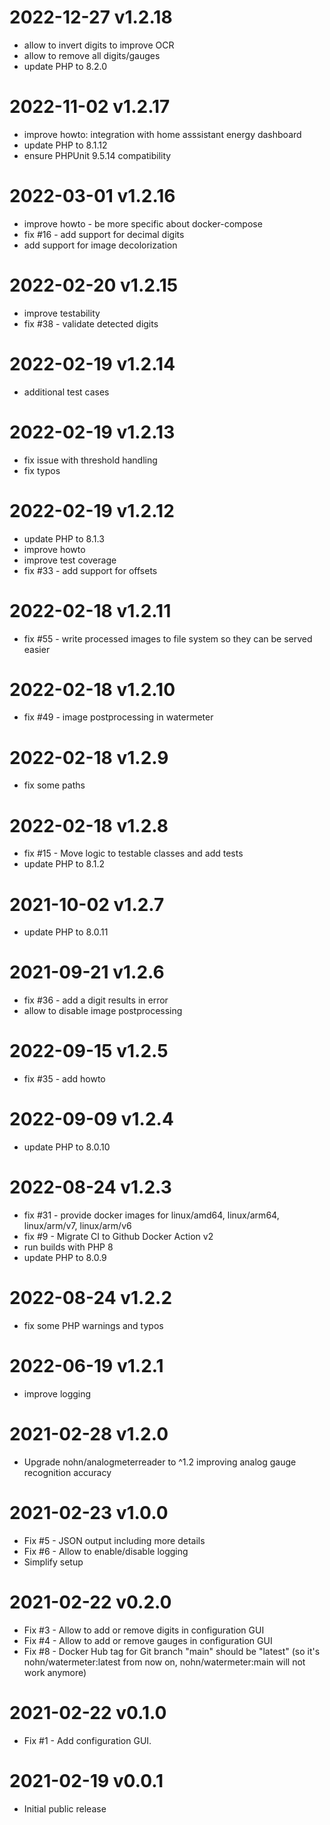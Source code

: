 # 2022-12-27 v1.2.18

- allow to invert digits to improve OCR
- allow to remove all digits/gauges
- update PHP to 8.2.0

# 2022-11-02 v1.2.17

- improve howto: integration with home asssistant energy dashboard
- update PHP to 8.1.12
- ensure PHPUnit 9.5.14 compatibility

# 2022-03-01 v1.2.16

- improve howto - be more specific about docker-compose
- fix #16 - add support for decimal digits
- add support for image decolorization

# 2022-02-20 v1.2.15

- improve testability
- fix #38 - validate detected digits

# 2022-02-19 v1.2.14

- additional test cases

# 2022-02-19 v1.2.13

- fix issue with threshold handling
- fix typos

# 2022-02-19 v1.2.12

- update PHP to 8.1.3
- improve howto
- improve test coverage
- fix #33 - add support for offsets

# 2022-02-18 v1.2.11

- fix #55 - write processed images to file system so they can be served easier

# 2022-02-18 v1.2.10

- fix #49 - image postprocessing in watermeter

# 2022-02-18 v1.2.9

- fix some paths

# 2022-02-18 v1.2.8

- fix #15 - Move logic to testable classes and add tests
- update PHP to 8.1.2

# 2021-10-02 v1.2.7

- update PHP to 8.0.11
 
# 2021-09-21 v1.2.6

- fix #36 - add a digit results in error
- allow to disable image postprocessing

# 2022-09-15 v1.2.5

- fix #35 - add howto

# 2022-09-09 v1.2.4

- update PHP to 8.0.10

# 2022-08-24 v1.2.3

- fix #31 - provide docker images for linux/amd64, linux/arm64, linux/arm/v7, linux/arm/v6
- fix #9 - Migrate CI to Github Docker Action v2 
- run builds with PHP 8
- update PHP to 8.0.9

# 2022-08-24 v1.2.2

- fix some PHP warnings and typos

# 2022-06-19 v1.2.1

- improve logging

# 2021-02-28 v1.2.0

- Upgrade nohn/analogmeterreader to ^1.2 improving analog gauge recognition accuracy

# 2021-02-23 v1.0.0

- Fix #5 - JSON output including more details
- Fix #6 - Allow to enable/disable logging
- Simplify setup

# 2021-02-22 v0.2.0

- Fix #3 - Allow to add or remove digits in configuration GUI
- Fix #4 - Allow to add or remove gauges in configuration GUI
- Fix #8 - Docker Hub tag for Git branch "main" should be "latest" (so it's nohn/watermeter:latest from now on, nohn/watermeter:main will not work anymore)

# 2021-02-22 v0.1.0

- Fix #1 - Add configuration GUI.

# 2021-02-19 v0.0.1

- Initial public release
